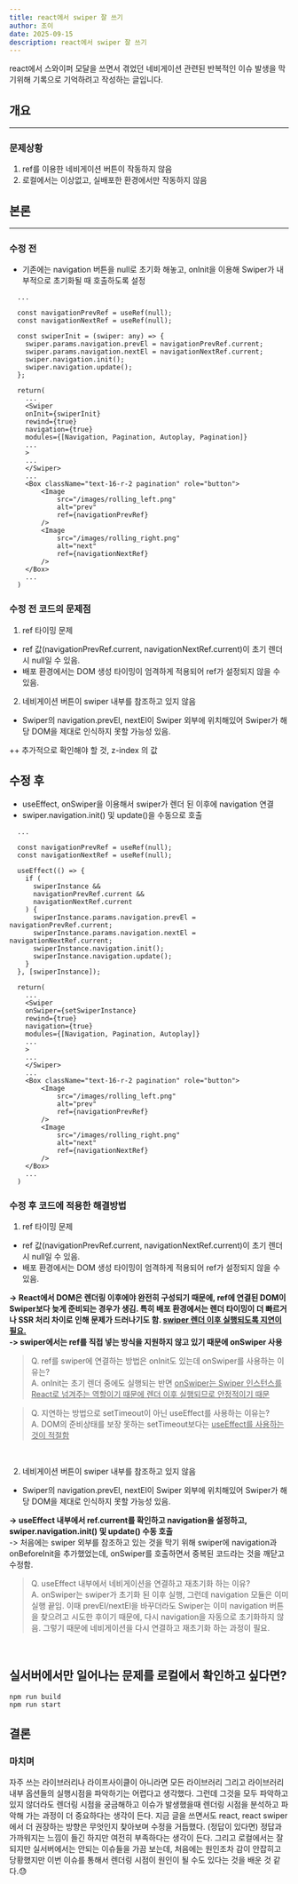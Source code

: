 ```yaml
---
title: react에서 swiper 잘 쓰기
author: 조이
date: 2025-09-15
description: react에서 swiper 잘 쓰기
---
```


react에서 스와이퍼 모달을 쓰면서 겪었던 네비게이션 관련된 반복적인 이슈 발생을 막기위해 기록으로 기억하려고 작성하는 글입니다.<br>

## 개요

---

### 문제상황

1. ref를 이용한 네비게이션 버튼이 작동하지 않음
2. 로컬에서는 이상없고, 실배포한 환경에서만 작동하지 않음

## 본론

---

### 수정 전

- 기존에는 navigation 버튼을 null로 초기화 해놓고, onInit을 이용해 Swiper가 내부적으로 초기화될 때 호출하도록 설정

```react
  ...

  const navigationPrevRef = useRef(null);
  const navigationNextRef = useRef(null);

  const swiperInit = (swiper: any) => {
    swiper.params.navigation.prevEl = navigationPrevRef.current;
    swiper.params.navigation.nextEl = navigationNextRef.current;
    swiper.navigation.init();
    swiper.navigation.update();
  };

  return(
    ...
    <Swiper
    onInit={swiperInit}
    rewind={true}
    navigation={true}
    modules={[Navigation, Pagination, Autoplay, Pagination]}
    ...
    >
    ...
    </Swiper>
    ...
    <Box className="text-16-r-2 pagination" role="button">
        <Image
            src="/images/rolling_left.png"
            alt="prev"
            ref={navigationPrevRef}
        />
        <Image
            src="/images/rolling_right.png"
            alt="next"
            ref={navigationNextRef}
        />
    </Box>
    ...
  )

```

### 수정 전 코드의 문제점

1. ref 타이밍 문제

- ref 값(navigationPrevRef.current, navigationNextRef.current)이 초기 렌더 시 null일 수 있음.
- 배포 환경에서는 DOM 생성 타이밍이 엄격하게 적용되어 ref가 설정되지 않을 수 있음.

2. 네비게이션 버튼이 swiper 내부를 참조하고 있지 않음

- Swiper의 navigation.prevEl, nextEl이 Swiper 외부에 위치해있어 Swiper가 해당 DOM을 제대로 인식하지 못할 가능성 있음.

++ 추가적으로 확인해야 할 것, z-index 의 값

## 수정 후

- useEffect, onSwiper을 이용해서 swiper가 렌더 된 이후에 navigation 연결
- swiper.navigation.init() 및 update()을 수동으로 호출

```react
  ...

  const navigationPrevRef = useRef(null);
  const navigationNextRef = useRef(null);

  useEffect(() => {
    if (
      swiperInstance &&
      navigationPrevRef.current &&
      navigationNextRef.current
    ) {
      swiperInstance.params.navigation.prevEl = navigationPrevRef.current;
      swiperInstance.params.navigation.nextEl = navigationNextRef.current;
      swiperInstance.navigation.init();
      swiperInstance.navigation.update();
    }
  }, [swiperInstance]);

  return(
    ...
    <Swiper
    onSwiper={setSwiperInstance}
    rewind={true}
    navigation={true}
    modules={[Navigation, Pagination, Autoplay]}
    ...
    >
    ...
    </Swiper>
    ...
    <Box className="text-16-r-2 pagination" role="button">
        <Image
            src="/images/rolling_left.png"
            alt="prev"
            ref={navigationPrevRef}
        />
        <Image
            src="/images/rolling_right.png"
            alt="next"
            ref={navigationNextRef}
        />
    </Box>
    ...
  )

```

### 수정 후 코드에 적용한 해결방법

1. ref 타이밍 문제

- ref 값(navigationPrevRef.current, navigationNextRef.current)이 초기 렌더 시 null일 수 있음.
- 배포 환경에서는 DOM 생성 타이밍이 엄격하게 적용되어 ref가 설정되지 않을 수 있음.

**-> React에서 DOM은 렌더링 이후에야 완전히 구성되기 때문에, ref에 연결된 DOM이 Swiper보다 늦게 준비되는 경우가 생김. 특히 배포 환경에서는 렌더 타이밍이 더 빠르거나 SSR 처리 차이로 인해 문제가 드러나기도 함. <U>swiper 렌더 이후 실행되도록 지연이 필요.</U>**<br>
**-> swiper에서는 ref를 직접 넣는 방식을 지원하지 않고 있기 때문에 onSwiper 사용**

> Q. ref를 swiper에 연결하는 방법은 onInit도 있는데 onSwiper를 사용하는 이유는?<br>
> A. onInit는 초기 렌더 중에도 실행되는 반면 <U>onSwiper는 Swiper 인스턴스를 React로 넘겨주는 역할이기 때문에 렌더 이후 실행되므로 안정적이기 때문</U>

> Q. 지연하는 방법으로 setTimeout이 아닌 useEffect를 사용하는 이유는?<br>
> A. DOM의 준비상태를 보장 못하는 setTimeout보다는 <U>useEffect를 사용하는 것이 적절함</U><br>

<br>

2. 네비게이션 버튼이 swiper 내부를 참조하고 있지 않음

- Swiper의 navigation.prevEl, nextEl이 Swiper 외부에 위치해있어 Swiper가 해당 DOM을 제대로 인식하지 못할 가능성 있음.

**-> useEffect 내부에서 ref.current를 확인하고 navigation을 설정하고, swiper.navigation.init() 및 update() 수동 호출**<br>
-> 처음에는 swiper 외부를 참조하고 있는 것을 막기 위해 swiper에 navigation과 onBeforeInit을 추가했었는데, onSwiper를 호출하면서 중복된 코드라는 것을 깨닫고 수정함.

> Q. useEffect 내부에서 네비게이션을 연결하고 재초기화 하는 이유?<br>
> A. onSwiper는 swiper가 초기화 된 이후 실행, 그런데 navigation 모듈은 이미 실행 끝임. 이때 prevEl/nextEl을 바꾸더라도 Swiper는 이미 navigation 버튼을 찾으려고 시도한 후이기 때문에, 다시 navigation을 자동으로 초기화하지 않음. 그렇기 때문에 네비게이션을 다시 연결하고 재초기화 하는 과정이 필요.

<br>

## 실서버에서만 일어나는 문제를 로컬에서 확인하고 싶다면?

```
npm run build
npm run start
```

## 결론

### 마치며

자주 쓰는 라이브러리나 라이프사이클이 아니라면 모든 라이브러리 그리고 라이브러리 내부 옵션들의 실행시점을 파악하기는 어렵다고 생각했다. 그런데 그것을 모두 파악하고 있지 않더라도 렌더링 시점을 궁금해하고 이슈가 발생했을때 렌더링 시점을 분석하고 파악해 가는 과정이 더 중요하다는 생각이 든다. 지금 글을 쓰면서도 react, react swiper에서 더 권장하는 방향은 무엇인지 찾아보며 수정을 거듭했다. (정답이 있다면) 정답과 가까워지는 느낌이 들긴 하지만 여전히 부족하다는 생각이 든다. 그리고 로컬에서는 잘 되지만 실서버에서는 안되는 이슈들을 가끔 보는데, 처음에는 원인조차 감이 안잡히고 당황했지만 이번 이슈를 통해서 렌더링 시점이 원인이 될 수도 있다는 것을 배운 것 같다.&#x1F613;
